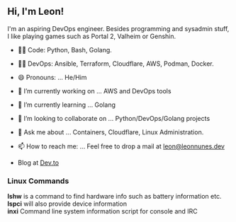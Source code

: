 <h2> Hi, I'm Leon!</h2>
 <!--<img align="right" src="https://leonn98342.s3.amazonaws.com/leon1.png" width="300">-->

I'm an aspiring DevOps engineer.
Besides programming and sysadmin stuff, I like playing games such as Portal 2, Valheim or Genshin.

- :man_technologist: Code: Python, Bash, Golang.
- :man_technologist: DevOps: Ansible, Terraform, Cloudflare, AWS, Podman, Docker.

- 😄 Pronouns: ...
  He/Him

- 🔭 I’m currently working on ...
  AWS and DevOps tools
- 🌱 I’m currently learning ...
  Golang
- 👯 I’m looking to collaborate on ...
  Python/DevOps/Golang projects
- 💬 Ask me about ...
  Containers, Cloudflare, Linux Administration.
- 📫 How to reach me: ...
  Feel free to drop a mail at leon@leonnunes.dev
- Blog at <a href="dev.to/afrocoder">Dev.to</a>

<h3>Linux Commands</h3>

<b>lshw</b> is a command to find hardware info such as battery information etc.</br>
<b>lspci</b>  will also provide device information</br>
<b>inxi</b> Command line system information script for console and IRC</br>
